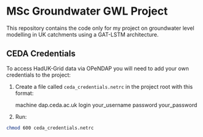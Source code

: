 # MSc Groundwater GWL Project

This repository contains the code only for my project on groundwater level modelling in UK catchments using a GAT-LSTM architecture.


## CEDA Credentials

To access HadUK-Grid data via OPeNDAP you will need to add your own credentials to the project:

1. Create a file called `ceda_credentials.netrc` in the project root with this format:

    machine dap.ceda.ac.uk
    login your_username
    password your_password

2. Run:

```bash
chmod 600 ceda_credentials.netrc
